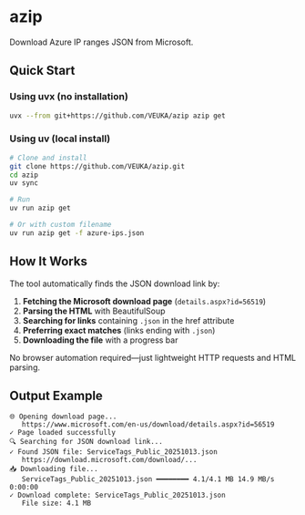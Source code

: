 # azip

Download Azure IP ranges JSON from Microsoft.

## Quick Start

### Using uvx (no installation)

```bash
uvx --from git+https://github.com/VEUKA/azip azip get
```

### Using uv (local install)

```bash
# Clone and install
git clone https://github.com/VEUKA/azip.git
cd azip
uv sync

# Run
uv run azip get

# Or with custom filename
uv run azip get -f azure-ips.json
```

## How It Works

The tool automatically finds the JSON download link by:

1. **Fetching the Microsoft download page** (`details.aspx?id=56519`)
2. **Parsing the HTML** with BeautifulSoup
3. **Searching for links** containing `.json` in the href attribute
4. **Preferring exact matches** (links ending with `.json`)
5. **Downloading the file** with a progress bar

No browser automation required—just lightweight HTTP requests and HTML parsing.

## Output Example

```log
🌐 Opening download page...
   https://www.microsoft.com/en-us/download/details.aspx?id=56519
✓ Page loaded successfully
🔍 Searching for JSON download link...
✓ Found JSON file: ServiceTags_Public_20251013.json
   https://download.microsoft.com/download/...
📥 Downloading file...
   ServiceTags_Public_20251013.json ━━━━━━━━ 4.1/4.1 MB 14.9 MB/s 0:00:00
✓ Download complete: ServiceTags_Public_20251013.json
   File size: 4.1 MB
```
